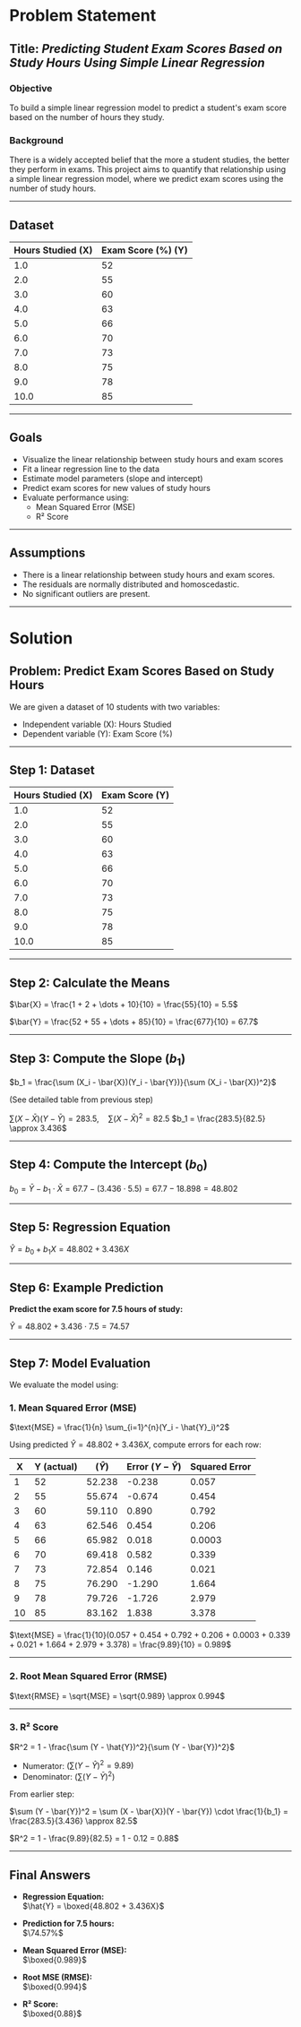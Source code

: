 # Problem Statement

## Title: *Predicting Student Exam Scores Based on Study Hours Using Simple Linear Regression*

### Objective
To build a simple linear regression model to predict a student's exam score based on the number of hours they study.

### Background
There is a widely accepted belief that the more a student studies, the better they perform in exams. This project aims to quantify that relationship using a simple linear regression model, where we predict exam scores using the number of study hours.

---

## Dataset

| Hours Studied (X) | Exam Score (%) (Y) |
|-------------------|--------------------|
| 1.0               | 52                 |
| 2.0               | 55                 |
| 3.0               | 60                 |
| 4.0               | 63                 |
| 5.0               | 66                 |
| 6.0               | 70                 |
| 7.0               | 73                 |
| 8.0               | 75                 |
| 9.0               | 78                 |
| 10.0              | 85                 |

---

## Goals

- Visualize the linear relationship between study hours and exam scores
- Fit a linear regression line to the data
- Estimate model parameters (slope and intercept)
- Predict exam scores for new values of study hours
- Evaluate performance using:
  - Mean Squared Error (MSE)
  - R² Score

---

## Assumptions

- There is a linear relationship between study hours and exam scores.
- The residuals are normally distributed and homoscedastic.
- No significant outliers are present.
- ---

# Solution


## Problem: Predict Exam Scores Based on Study Hours

We are given a dataset of 10 students with two variables:
- Independent variable (X): Hours Studied
- Dependent variable (Y): Exam Score (%)

---

## Step 1: Dataset

| Hours Studied (X) | Exam Score (Y) |
|-------------------|----------------|
| 1.0               | 52             |
| 2.0               | 55             |
| 3.0               | 60             |
| 4.0               | 63             |
| 5.0               | 66             |
| 6.0               | 70             |
| 7.0               | 73             |
| 8.0               | 75             |
| 9.0               | 78             |
| 10.0              | 85             |

---

## Step 2: Calculate the Means

$\bar{X} = \frac{1 + 2 + \dots + 10}{10} = \frac{55}{10} = 5.5$

$\bar{Y} = \frac{52 + 55 + \dots + 85}{10} = \frac{677}{10} = 67.7$

---

## Step 3: Compute the Slope $( b_1 )$

$b_1 = \frac{\sum (X_i - \bar{X})(Y_i - \bar{Y})}{\sum (X_i - \bar{X})^2}$

(See detailed table from previous step)

$\sum (X - \bar{X})(Y - \bar{Y}) = 283.5,\quad \sum (X - \bar{X})^2 = 82.5$
$b_1 = \frac{283.5}{82.5} \approx 3.436$

---

## Step 4: Compute the Intercept $( b_0 )$

$b_0 = \bar{Y} - b_1 \cdot \bar{X} = 67.7 - (3.436 \cdot 5.5) = 67.7 - 18.898 = 48.802$

---

## Step 5: Regression Equation

$\hat{Y} = b_0 + b_1 X = 48.802 + 3.436 X$

---

## Step 6: Example Prediction

**Predict the exam score for 7.5 hours of study:**

$\hat{Y} = 48.802 + 3.436 \cdot 7.5 = 74.57$

---

## Step 7: Model Evaluation

We evaluate the model using:

### 1. Mean Squared Error (MSE)

$\text{MSE} = \frac{1}{n} \sum_{i=1}^{n}(Y_i - \hat{Y}_i)^2$

Using predicted $\hat{Y} = 48.802 + 3.436X$, compute errors for each row:

| X   | Y (actual) | $( \hat{Y} )$ | Error $( Y - \hat{Y} )$ | Squared Error |
|-----|------------|---------------|--------------------------|----------------|
| 1   | 52         | 52.238        | -0.238                   | 0.057          |
| 2   | 55         | 55.674        | -0.674                   | 0.454          |
| 3   | 60         | 59.110        | 0.890                    | 0.792          |
| 4   | 63         | 62.546        | 0.454                    | 0.206          |
| 5   | 66         | 65.982        | 0.018                    | 0.0003         |
| 6   | 70         | 69.418        | 0.582                    | 0.339          |
| 7   | 73         | 72.854        | 0.146                    | 0.021          |
| 8   | 75         | 76.290        | -1.290                   | 1.664          |
| 9   | 78         | 79.726        | -1.726                   | 2.979          |
| 10  | 85         | 83.162        | 1.838                    | 3.378          |

$\text{MSE} = \frac{1}{10}(0.057 + 0.454 + 0.792 + 0.206 + 0.0003 + 0.339 + 0.021 + 1.664 + 2.979 + 3.378) = \frac{9.89}{10} = 0.989$

---

### 2. Root Mean Squared Error (RMSE)

$\text{RMSE} = \sqrt{MSE} = \sqrt{0.989} \approx 0.994$

---

### 3. R² Score

$R^2 = 1 - \frac{\sum (Y - \hat{Y})^2}{\sum (Y - \bar{Y})^2}$

- Numerator: $( \sum (Y - \hat{Y})^2 = 9.89 )$
- Denominator: $( \sum (Y - \bar{Y})^2 )$

From earlier step:

$\sum (Y - \bar{Y})^2 = \sum (X - \bar{X})(Y - \bar{Y}) \cdot \frac{1}{b_1} = \frac{283.5}{3.436} \approx 82.5$

$R^2 = 1 - \frac{9.89}{82.5} = 1 - 0.12 = 0.88$

---

## Final Answers

- **Regression Equation:**  
  $\hat{Y} = \boxed{48.802 + 3.436X}$

- **Prediction for 7.5 hours:**  
  $\74.57%$

- **Mean Squared Error (MSE):**  
  $\boxed{0.989}$

- **Root MSE (RMSE):**  
  $\boxed{0.994}$

- **R² Score:**  
  $\boxed{0.88}$
